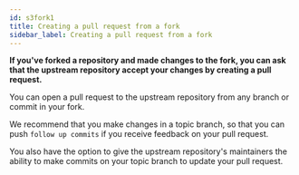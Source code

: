 ```yaml
---
id: s3fork1
title: Creating a pull request from a fork
sidebar_label: Creating a pull request from a fork
---
```



**If you've forked a repository and made changes to the fork, you can ask that the upstream repository accept your changes by creating a pull request.**

You can open a pull request to the upstream repository from any branch or commit in your fork.

We recommend that you make changes in a topic branch, so that you can push `follow up commits` if
you receive feedback on your pull request.

You also have the option to give the upstream repository's maintainers the
ability to make commits on your topic branch to update your pull request.
